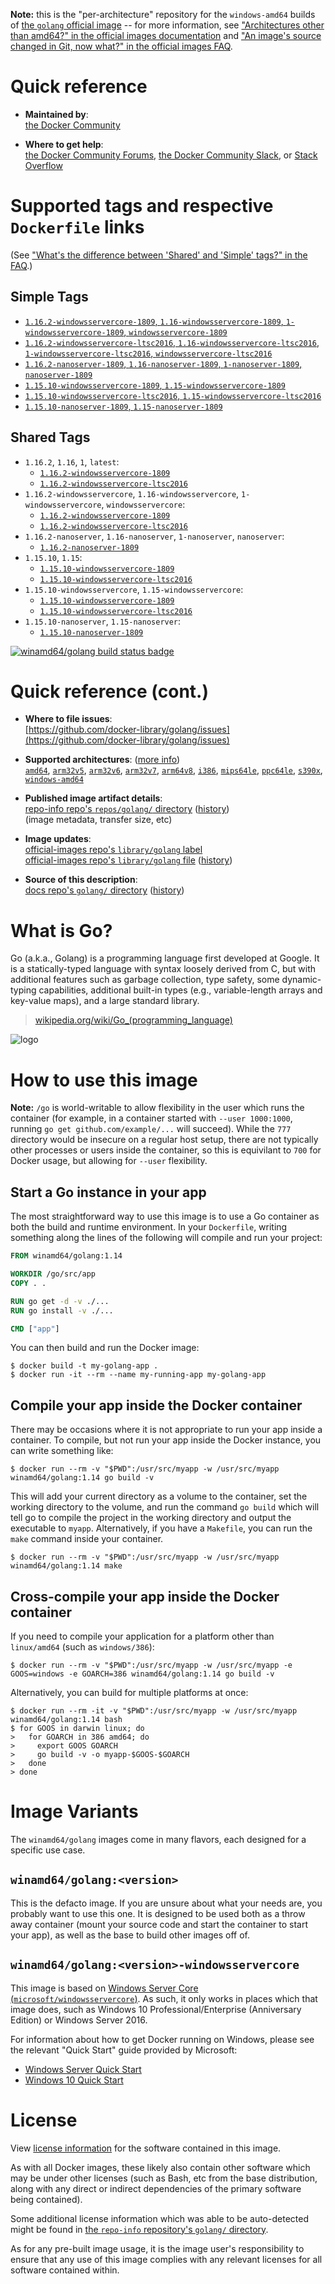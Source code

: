 <!--

********************************************************************************

WARNING:

    DO NOT EDIT "golang/README.md"

    IT IS AUTO-GENERATED

    (from the other files in "golang/" combined with a set of templates)

********************************************************************************

-->

**Note:** this is the "per-architecture" repository for the `windows-amd64` builds of [the `golang` official image](https://hub.docker.com/_/golang) -- for more information, see ["Architectures other than amd64?" in the official images documentation](https://github.com/docker-library/official-images#architectures-other-than-amd64) and ["An image's source changed in Git, now what?" in the official images FAQ](https://github.com/docker-library/faq#an-images-source-changed-in-git-now-what).

# Quick reference

-	**Maintained by**:  
	[the Docker Community](https://github.com/docker-library/golang)

-	**Where to get help**:  
	[the Docker Community Forums](https://forums.docker.com/), [the Docker Community Slack](https://dockr.ly/slack), or [Stack Overflow](https://stackoverflow.com/search?tab=newest&q=docker)

# Supported tags and respective `Dockerfile` links

(See ["What's the difference between 'Shared' and 'Simple' tags?" in the FAQ](https://github.com/docker-library/faq#whats-the-difference-between-shared-and-simple-tags).)

## Simple Tags

-	[`1.16.2-windowsservercore-1809`, `1.16-windowsservercore-1809`, `1-windowsservercore-1809`, `windowsservercore-1809`](https://github.com/docker-library/golang/blob/fc960e720b9ba539812525220a272aa3961d359c/1.16/windows/windowsservercore-1809/Dockerfile)
-	[`1.16.2-windowsservercore-ltsc2016`, `1.16-windowsservercore-ltsc2016`, `1-windowsservercore-ltsc2016`, `windowsservercore-ltsc2016`](https://github.com/docker-library/golang/blob/fc960e720b9ba539812525220a272aa3961d359c/1.16/windows/windowsservercore-ltsc2016/Dockerfile)
-	[`1.16.2-nanoserver-1809`, `1.16-nanoserver-1809`, `1-nanoserver-1809`, `nanoserver-1809`](https://github.com/docker-library/golang/blob/fc960e720b9ba539812525220a272aa3961d359c/1.16/windows/nanoserver-1809/Dockerfile)
-	[`1.15.10-windowsservercore-1809`, `1.15-windowsservercore-1809`](https://github.com/docker-library/golang/blob/5277168e72673908443294debac20d9902703696/1.15/windows/windowsservercore-1809/Dockerfile)
-	[`1.15.10-windowsservercore-ltsc2016`, `1.15-windowsservercore-ltsc2016`](https://github.com/docker-library/golang/blob/5277168e72673908443294debac20d9902703696/1.15/windows/windowsservercore-ltsc2016/Dockerfile)
-	[`1.15.10-nanoserver-1809`, `1.15-nanoserver-1809`](https://github.com/docker-library/golang/blob/5277168e72673908443294debac20d9902703696/1.15/windows/nanoserver-1809/Dockerfile)

## Shared Tags

-	`1.16.2`, `1.16`, `1`, `latest`:
	-	[`1.16.2-windowsservercore-1809`](https://github.com/docker-library/golang/blob/fc960e720b9ba539812525220a272aa3961d359c/1.16/windows/windowsservercore-1809/Dockerfile)
	-	[`1.16.2-windowsservercore-ltsc2016`](https://github.com/docker-library/golang/blob/fc960e720b9ba539812525220a272aa3961d359c/1.16/windows/windowsservercore-ltsc2016/Dockerfile)
-	`1.16.2-windowsservercore`, `1.16-windowsservercore`, `1-windowsservercore`, `windowsservercore`:
	-	[`1.16.2-windowsservercore-1809`](https://github.com/docker-library/golang/blob/fc960e720b9ba539812525220a272aa3961d359c/1.16/windows/windowsservercore-1809/Dockerfile)
	-	[`1.16.2-windowsservercore-ltsc2016`](https://github.com/docker-library/golang/blob/fc960e720b9ba539812525220a272aa3961d359c/1.16/windows/windowsservercore-ltsc2016/Dockerfile)
-	`1.16.2-nanoserver`, `1.16-nanoserver`, `1-nanoserver`, `nanoserver`:
	-	[`1.16.2-nanoserver-1809`](https://github.com/docker-library/golang/blob/fc960e720b9ba539812525220a272aa3961d359c/1.16/windows/nanoserver-1809/Dockerfile)
-	`1.15.10`, `1.15`:
	-	[`1.15.10-windowsservercore-1809`](https://github.com/docker-library/golang/blob/5277168e72673908443294debac20d9902703696/1.15/windows/windowsservercore-1809/Dockerfile)
	-	[`1.15.10-windowsservercore-ltsc2016`](https://github.com/docker-library/golang/blob/5277168e72673908443294debac20d9902703696/1.15/windows/windowsservercore-ltsc2016/Dockerfile)
-	`1.15.10-windowsservercore`, `1.15-windowsservercore`:
	-	[`1.15.10-windowsservercore-1809`](https://github.com/docker-library/golang/blob/5277168e72673908443294debac20d9902703696/1.15/windows/windowsservercore-1809/Dockerfile)
	-	[`1.15.10-windowsservercore-ltsc2016`](https://github.com/docker-library/golang/blob/5277168e72673908443294debac20d9902703696/1.15/windows/windowsservercore-ltsc2016/Dockerfile)
-	`1.15.10-nanoserver`, `1.15-nanoserver`:
	-	[`1.15.10-nanoserver-1809`](https://github.com/docker-library/golang/blob/5277168e72673908443294debac20d9902703696/1.15/windows/nanoserver-1809/Dockerfile)

[![winamd64/golang build status badge](https://img.shields.io/jenkins/s/https/doi-janky.infosiftr.net/job/multiarch/job/windows-amd64/job/golang.svg?label=winamd64/golang%20%20build%20job)](https://doi-janky.infosiftr.net/job/multiarch/job/windows-amd64/job/golang/)

# Quick reference (cont.)

-	**Where to file issues**:  
	[https://github.com/docker-library/golang/issues](https://github.com/docker-library/golang/issues)

-	**Supported architectures**: ([more info](https://github.com/docker-library/official-images#architectures-other-than-amd64))  
	[`amd64`](https://hub.docker.com/r/amd64/golang/), [`arm32v5`](https://hub.docker.com/r/arm32v5/golang/), [`arm32v6`](https://hub.docker.com/r/arm32v6/golang/), [`arm32v7`](https://hub.docker.com/r/arm32v7/golang/), [`arm64v8`](https://hub.docker.com/r/arm64v8/golang/), [`i386`](https://hub.docker.com/r/i386/golang/), [`mips64le`](https://hub.docker.com/r/mips64le/golang/), [`ppc64le`](https://hub.docker.com/r/ppc64le/golang/), [`s390x`](https://hub.docker.com/r/s390x/golang/), [`windows-amd64`](https://hub.docker.com/r/winamd64/golang/)

-	**Published image artifact details**:  
	[repo-info repo's `repos/golang/` directory](https://github.com/docker-library/repo-info/blob/master/repos/golang) ([history](https://github.com/docker-library/repo-info/commits/master/repos/golang))  
	(image metadata, transfer size, etc)

-	**Image updates**:  
	[official-images repo's `library/golang` label](https://github.com/docker-library/official-images/issues?q=label%3Alibrary%2Fgolang)  
	[official-images repo's `library/golang` file](https://github.com/docker-library/official-images/blob/master/library/golang) ([history](https://github.com/docker-library/official-images/commits/master/library/golang))

-	**Source of this description**:  
	[docs repo's `golang/` directory](https://github.com/docker-library/docs/tree/master/golang) ([history](https://github.com/docker-library/docs/commits/master/golang))

# What is Go?

Go (a.k.a., Golang) is a programming language first developed at Google. It is a statically-typed language with syntax loosely derived from C, but with additional features such as garbage collection, type safety, some dynamic-typing capabilities, additional built-in types (e.g., variable-length arrays and key-value maps), and a large standard library.

> [wikipedia.org/wiki/Go_(programming_language)](http://en.wikipedia.org/wiki/Go_%28programming_language%29)

![logo](https://raw.githubusercontent.com/docker-library/docs/01c12653951b2fe592c1f93a13b4e289ada0e3a1/golang/logo.png)

# How to use this image

**Note:** `/go` is world-writable to allow flexibility in the user which runs the container (for example, in a container started with `--user 1000:1000`, running `go get github.com/example/...` will succeed). While the `777` directory would be insecure on a regular host setup, there are not typically other processes or users inside the container, so this is equivilant to `700` for Docker usage, but allowing for `--user` flexibility.

## Start a Go instance in your app

The most straightforward way to use this image is to use a Go container as both the build and runtime environment. In your `Dockerfile`, writing something along the lines of the following will compile and run your project:

```dockerfile
FROM winamd64/golang:1.14

WORKDIR /go/src/app
COPY . .

RUN go get -d -v ./...
RUN go install -v ./...

CMD ["app"]
```

You can then build and run the Docker image:

```console
$ docker build -t my-golang-app .
$ docker run -it --rm --name my-running-app my-golang-app
```

## Compile your app inside the Docker container

There may be occasions where it is not appropriate to run your app inside a container. To compile, but not run your app inside the Docker instance, you can write something like:

```console
$ docker run --rm -v "$PWD":/usr/src/myapp -w /usr/src/myapp winamd64/golang:1.14 go build -v
```

This will add your current directory as a volume to the container, set the working directory to the volume, and run the command `go build` which will tell go to compile the project in the working directory and output the executable to `myapp`. Alternatively, if you have a `Makefile`, you can run the `make` command inside your container.

```console
$ docker run --rm -v "$PWD":/usr/src/myapp -w /usr/src/myapp winamd64/golang:1.14 make
```

## Cross-compile your app inside the Docker container

If you need to compile your application for a platform other than `linux/amd64` (such as `windows/386`):

```console
$ docker run --rm -v "$PWD":/usr/src/myapp -w /usr/src/myapp -e GOOS=windows -e GOARCH=386 winamd64/golang:1.14 go build -v
```

Alternatively, you can build for multiple platforms at once:

```console
$ docker run --rm -it -v "$PWD":/usr/src/myapp -w /usr/src/myapp winamd64/golang:1.14 bash
$ for GOOS in darwin linux; do
>   for GOARCH in 386 amd64; do
>     export GOOS GOARCH
>     go build -v -o myapp-$GOOS-$GOARCH
>   done
> done
```

# Image Variants

The `winamd64/golang` images come in many flavors, each designed for a specific use case.

## `winamd64/golang:<version>`

This is the defacto image. If you are unsure about what your needs are, you probably want to use this one. It is designed to be used both as a throw away container (mount your source code and start the container to start your app), as well as the base to build other images off of.

## `winamd64/golang:<version>-windowsservercore`

This image is based on [Windows Server Core (`microsoft/windowsservercore`)](https://hub.docker.com/r/microsoft/windowsservercore/). As such, it only works in places which that image does, such as Windows 10 Professional/Enterprise (Anniversary Edition) or Windows Server 2016.

For information about how to get Docker running on Windows, please see the relevant "Quick Start" guide provided by Microsoft:

-	[Windows Server Quick Start](https://msdn.microsoft.com/en-us/virtualization/windowscontainers/quick_start/quick_start_windows_server)
-	[Windows 10 Quick Start](https://msdn.microsoft.com/en-us/virtualization/windowscontainers/quick_start/quick_start_windows_10)

# License

View [license information](http://golang.org/LICENSE) for the software contained in this image.

As with all Docker images, these likely also contain other software which may be under other licenses (such as Bash, etc from the base distribution, along with any direct or indirect dependencies of the primary software being contained).

Some additional license information which was able to be auto-detected might be found in [the `repo-info` repository's `golang/` directory](https://github.com/docker-library/repo-info/tree/master/repos/golang).

As for any pre-built image usage, it is the image user's responsibility to ensure that any use of this image complies with any relevant licenses for all software contained within.
